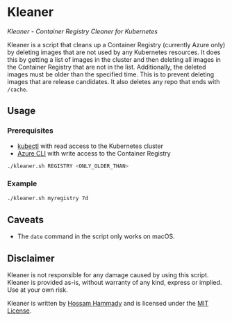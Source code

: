 # Kleaner
*Kleaner - Container Registry Cleaner for Kubernetes*

Kleaner is a script that cleans up a Container Registry (currently Azure only) by deleting
images that are not used by any Kubernetes resources. It does this by getting a list of images
in the cluster and then deleting all images in the Container Registry that are not in the list.
Additionally, the deleted images must be older than the specified time. This is to prevent
deleting images that are release candidates. It also deletes any repo that ends with `/cache`.

## Usage
### Prerequisites
- [kubectl](https://kubernetes.io/docs/tasks/tools/install-kubectl/) with read access to the Kubernetes cluster
- [Azure CLI](https://docs.microsoft.com/en-us/cli/azure/install-azure-cli?view=azure-cli-latest)
with write access to the Container Registry

```bash
./kleaner.sh REGISTRY <ONLY_OLDER_THAN>
```

### Example
```bash
./kleaner.sh myregistry 7d
```

## Caveats
- The `date` command in the script only works on macOS.

## Disclaimer
Kleaner is not responsible for any damage caused by using this script.
Kleaner is provided as-is, without warranty of any kind, express or implied.
Use at your own risk.

Kleaner is written by [Hossam Hammady](https://github.com/hammady)
and is licensed under the [MIT License](LICENSE).
